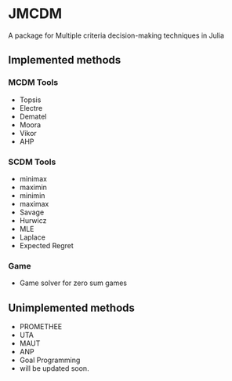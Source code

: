 # JMCDM
A package for Multiple criteria decision-making techniques in Julia


## Implemented methods

### MCDM Tools

- Topsis
- Electre
- Dematel
- Moora
- Vikor
- AHP
  
### SCDM Tools

- minimax
- maximin
- minimin
- maximax
- Savage
- Hurwicz
- MLE
- Laplace
- Expected Regret

### Game

- Game solver for zero sum games

## Unimplemented methods
- PROMETHEE
- UTA
- MAUT
- ANP
- Goal Programming
- will be updated soon. 


